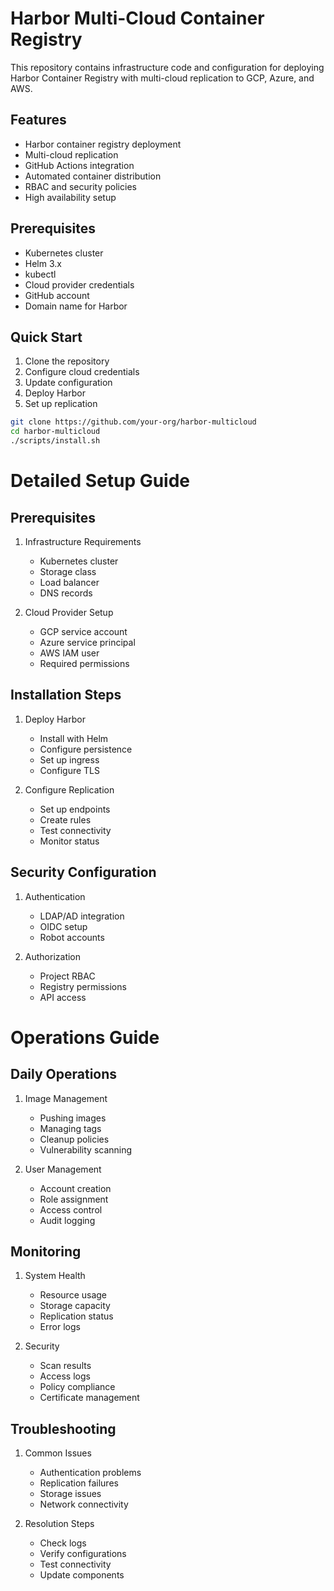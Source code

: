 # Harbor Multi-Cloud Container Registry

This repository contains infrastructure code and configuration for deploying Harbor Container Registry with multi-cloud replication to GCP, Azure, and AWS.

## Features

- Harbor container registry deployment
- Multi-cloud replication
- GitHub Actions integration
- Automated container distribution
- RBAC and security policies
- High availability setup

## Prerequisites

- Kubernetes cluster
- Helm 3.x
- kubectl
- Cloud provider credentials
- GitHub account
- Domain name for Harbor

## Quick Start

1. Clone the repository
2. Configure cloud credentials
3. Update configuration
4. Deploy Harbor
5. Set up replication

```bash
git clone https://github.com/your-org/harbor-multicloud
cd harbor-multicloud
./scripts/install.sh
```
# Detailed Setup Guide

## Prerequisites

1. Infrastructure Requirements
   - Kubernetes cluster
   - Storage class
   - Load balancer
   - DNS records

2. Cloud Provider Setup
   - GCP service account
   - Azure service principal
   - AWS IAM user
   - Required permissions

## Installation Steps

1. Deploy Harbor
   - Install with Helm
   - Configure persistence
   - Set up ingress
   - Configure TLS

2. Configure Replication
   - Set up endpoints
   - Create rules
   - Test connectivity
   - Monitor status

## Security Configuration

1. Authentication
   - LDAP/AD integration
   - OIDC setup
   - Robot accounts

2. Authorization
   - Project RBAC
   - Registry permissions
   - API access

# Operations Guide

## Daily Operations

1. Image Management
   - Pushing images
   - Managing tags
   - Cleanup policies
   - Vulnerability scanning

2. User Management
   - Account creation
   - Role assignment
   - Access control
   - Audit logging

## Monitoring

1. System Health
   - Resource usage
   - Storage capacity
   - Replication status
   - Error logs

2. Security
   - Scan results
   - Access logs
   - Policy compliance
   - Certificate management

## Troubleshooting

1. Common Issues
   - Authentication problems
   - Replication failures
   - Storage issues
   - Network connectivity

2. Resolution Steps
   - Check logs
   - Verify configurations
   - Test connectivity
   - Update components
